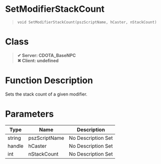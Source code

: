 # SetModifierStackCount
> `void SetModifierStackCount(pszScriptName, hCaster, nStackCount)`
# Class
> __✔ Server: CDOTA_BaseNPC__  
> __✖ Client: undefined__  
# Function Description
Sets the stack count of a given modifier.
# Parameters
Type|Name|Description
--|--|--
string|pszScriptName|No Description Set
handle|hCaster|No Description Set
int|nStackCount|No Description Set
